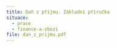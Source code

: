 ```yaml
---
title: Daň z příjmu. Základní příručka
situace:
  - prace
  - finance-a-zbozi
file: dan_z_prijmu.pdf
---
```

